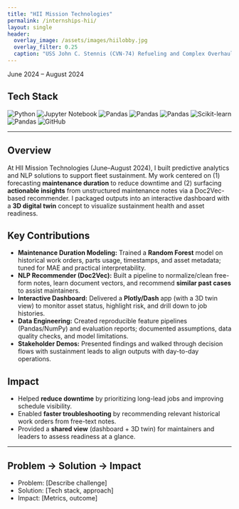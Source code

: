 ```yaml
---
title: "HII Mission Technologies"
permalink: /internships-hii/
layout: single
header:
  overlay_image: /assets/images/hiilobby.jpg 
  overlay_filter: 0.25
  caption: "USS John C. Stennis (CVN-74) Refueling and Complex Overhaul (RCOH) Tour"
---
```


June 2024 – August 2024

<section class="tech-stack">
  <h2>Tech Stack</h2>
  <div class="tech-logos">
    <img src="{{ '/assets/logos/python.svg' | relative_url }}"          alt="Python" title="Python">
    <img src="{{ '/assets/logos/jupyter.svg' | relative_url }}" alt="Jupyter Notebook" title="Jupyter Notebook">
    <img src="{{ '/assets/logos/pandas.svg' | relative_url }}" alt="Pandas" title="Pandas">
    <img src="{{ '/assets/logos/numpy.svg' | relative_url }}" alt="Pandas" title="NumPy">
    <img src="{{ '/assets/logos/matplotlib.svg' | relative_url }}" alt="Pandas" title="Matplotlib">
    <img src="{{ '/assets/logos/scikitlearn.svg' | relative_url }}" alt="Scikit-learn" title="Scikit-learn">
    <img src="{{ '/assets/logos/gensim.png' | relative_url }}" alt="Pandas" title="Gensim">
    <img src="{{ '/assets/logos/github.svg' | relative_url }}" alt="GitHub" title="GitHub">
  </div>
</section>

---

## Overview
At HII Mission Technologies (June–August 2024), I built predictive analytics and NLP solutions to support fleet sustainment. My work centered on (1) forecasting **maintenance duration** to reduce downtime and (2) surfacing **actionable insights** from unstructured maintenance notes via a Doc2Vec-based recommender. I packaged outputs into an interactive dashboard with a **3D digital twin** concept to visualize sustainment health and asset readiness.

## Key Contributions
- **Maintenance Duration Modeling:** Trained a **Random Forest** model on historical work orders, parts usage, timestamps, and asset metadata; tuned for MAE and practical interpretability.
- **NLP Recommender (Doc2Vec):** Built a pipeline to normalize/clean free-form notes, learn document vectors, and recommend **similar past cases** to assist maintainers.
- **Interactive Dashboard:** Delivered a **Plotly/Dash** app (with a 3D twin view) to monitor asset status, highlight risk, and drill down to job histories.
- **Data Engineering:** Created reproducible feature pipelines (Pandas/NumPy) and evaluation reports; documented assumptions, data quality checks, and model limitations.
- **Stakeholder Demos:** Presented findings and walked through decision flows with sustainment leads to align outputs with day-to-day operations.

## Impact
- Helped **reduce downtime** by prioritizing long-lead jobs and improving schedule visibility.
- Enabled **faster troubleshooting** by recommending relevant historical work orders from free-text notes.
- Provided a **shared view** (dashboard + 3D twin) for maintainers and leaders to assess readiness at a glance.

---

## Problem → Solution → Impact
- Problem: [Describe challenge]
- Solution: [Tech stack, approach]
- Impact: [Metrics, outcome]